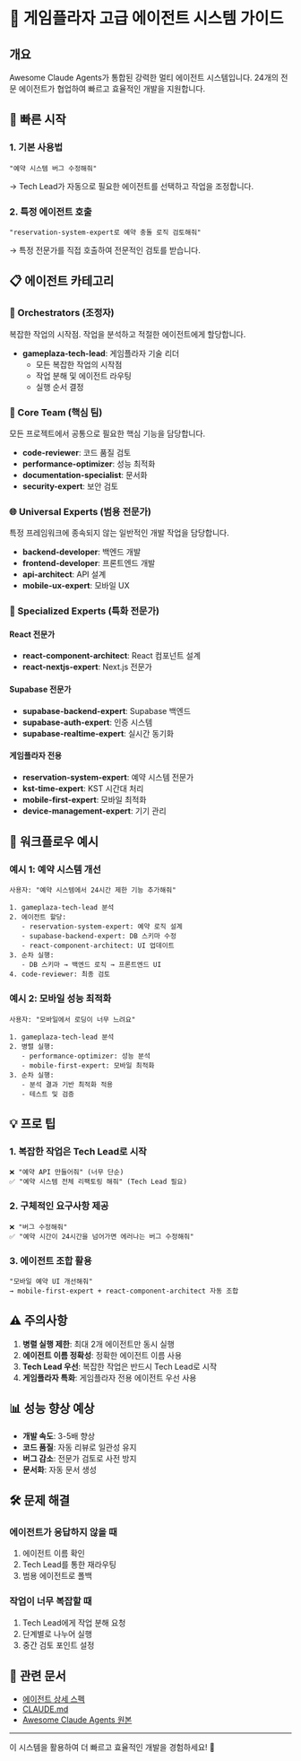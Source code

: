 # 🤖 게임플라자 고급 에이전트 시스템 가이드

## 개요
Awesome Claude Agents가 통합된 강력한 멀티 에이전트 시스템입니다. 24개의 전문 에이전트가 협업하여 빠르고 효율적인 개발을 지원합니다.

## 🚀 빠른 시작

### 1. 기본 사용법
```
"예약 시스템 버그 수정해줘"
```
→ Tech Lead가 자동으로 필요한 에이전트를 선택하고 작업을 조정합니다.

### 2. 특정 에이전트 호출
```
"reservation-system-expert로 예약 충돌 로직 검토해줘"
```
→ 특정 전문가를 직접 호출하여 전문적인 검토를 받습니다.

## 📋 에이전트 카테고리

### 🎯 Orchestrators (조정자)
복잡한 작업의 시작점. 작업을 분석하고 적절한 에이전트에게 할당합니다.

- **gameplaza-tech-lead**: 게임플라자 기술 리더
  - 모든 복잡한 작업의 시작점
  - 작업 분해 및 에이전트 라우팅
  - 실행 순서 결정

### 💎 Core Team (핵심 팀)
모든 프로젝트에서 공통으로 필요한 핵심 기능을 담당합니다.

- **code-reviewer**: 코드 품질 검토
- **performance-optimizer**: 성능 최적화
- **documentation-specialist**: 문서화
- **security-expert**: 보안 검토

### 🌐 Universal Experts (범용 전문가)
특정 프레임워크에 종속되지 않는 일반적인 개발 작업을 담당합니다.

- **backend-developer**: 백엔드 개발
- **frontend-developer**: 프론트엔드 개발
- **api-architect**: API 설계
- **mobile-ux-expert**: 모바일 UX

### 🔧 Specialized Experts (특화 전문가)

#### React 전문가
- **react-component-architect**: React 컴포넌트 설계
- **react-nextjs-expert**: Next.js 전문가

#### Supabase 전문가
- **supabase-backend-expert**: Supabase 백엔드
- **supabase-auth-expert**: 인증 시스템
- **supabase-realtime-expert**: 실시간 동기화

#### 게임플라자 전용
- **reservation-system-expert**: 예약 시스템 전문가
- **kst-time-expert**: KST 시간대 처리
- **mobile-first-expert**: 모바일 최적화
- **device-management-expert**: 기기 관리

## 🔄 워크플로우 예시

### 예시 1: 예약 시스템 개선
```
사용자: "예약 시스템에서 24시간 제한 기능 추가해줘"

1. gameplaza-tech-lead 분석
2. 에이전트 할당:
   - reservation-system-expert: 예약 로직 설계
   - supabase-backend-expert: DB 스키마 수정
   - react-component-architect: UI 업데이트
3. 순차 실행:
   - DB 스키마 → 백엔드 로직 → 프론트엔드 UI
4. code-reviewer: 최종 검토
```

### 예시 2: 모바일 성능 최적화
```
사용자: "모바일에서 로딩이 너무 느려요"

1. gameplaza-tech-lead 분석
2. 병렬 실행:
   - performance-optimizer: 성능 분석
   - mobile-first-expert: 모바일 최적화
3. 순차 실행:
   - 분석 결과 기반 최적화 적용
   - 테스트 및 검증
```

## 💡 프로 팁

### 1. 복잡한 작업은 Tech Lead로 시작
```
❌ "예약 API 만들어줘" (너무 단순)
✅ "예약 시스템 전체 리팩토링 해줘" (Tech Lead 필요)
```

### 2. 구체적인 요구사항 제공
```
❌ "버그 수정해줘"
✅ "예약 시간이 24시간을 넘어가면 에러나는 버그 수정해줘"
```

### 3. 에이전트 조합 활용
```
"모바일 예약 UI 개선해줘"
→ mobile-first-expert + react-component-architect 자동 조합
```

## ⚠️ 주의사항

1. **병렬 실행 제한**: 최대 2개 에이전트만 동시 실행
2. **에이전트 이름 정확성**: 정확한 에이전트 이름 사용
3. **Tech Lead 우선**: 복잡한 작업은 반드시 Tech Lead로 시작
4. **게임플라자 특화**: 게임플라자 전용 에이전트 우선 사용

## 📊 성능 향상 예상

- **개발 속도**: 3-5배 향상
- **코드 품질**: 자동 리뷰로 일관성 유지
- **버그 감소**: 전문가 검토로 사전 방지
- **문서화**: 자동 문서 생성

## 🛠️ 문제 해결

### 에이전트가 응답하지 않을 때
1. 에이전트 이름 확인
2. Tech Lead를 통한 재라우팅
3. 범용 에이전트로 폴백

### 작업이 너무 복잡할 때
1. Tech Lead에게 작업 분해 요청
2. 단계별로 나누어 실행
3. 중간 검토 포인트 설정

## 🔗 관련 문서

- [에이전트 상세 스펙](/docs/agents/)
- [CLAUDE.md](/CLAUDE.md)
- [Awesome Claude Agents 원본](https://github.com/vijaythecoder/awesome-claude-agents)

---

이 시스템을 활용하여 더 빠르고 효율적인 개발을 경험하세요! 🚀